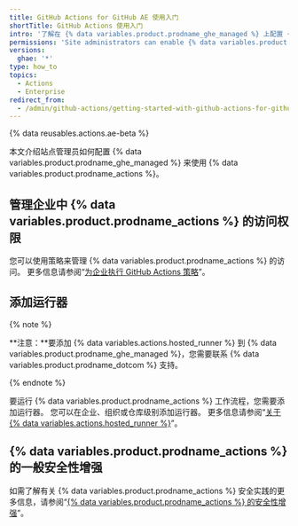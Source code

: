 ```yaml
---
title: GitHub Actions for GitHub AE 使用入门
shortTitle: GitHub Actions 使用入门
intro: '了解在 {% data variables.product.prodname_ghe_managed %} 上配置 {% data variables.product.prodname_actions %}。'
permissions: 'Site administrators can enable {% data variables.product.prodname_actions %} and configure enterprise settings.'
versions:
  ghae: '*'
type: how_to
topics:
  - Actions
  - Enterprise
redirect_from:
  - /admin/github-actions/getting-started-with-github-actions-for-github-ae
---
```


{% data reusables.actions.ae-beta %}

本文介绍站点管理员如何配置 {% data variables.product.prodname_ghe_managed %} 来使用 {% data variables.product.prodname_actions %}。

## 管理企业中 {% data variables.product.prodname_actions %} 的访问权限

您可以使用策略来管理 {% data variables.product.prodname_actions %} 的访问。 更多信息请参阅“[为企业执行 GitHub Actions 策略](/admin/github-actions/enforcing-github-actions-policies-for-your-enterprise)”。

## 添加运行器

{% note %}

**注意：**要添加 {% data variables.actions.hosted_runner %} 到 {% data variables.product.prodname_ghe_managed %}，您需要联系 {% data variables.product.prodname_dotcom %} 支持。

{% endnote %}

要运行 {% data variables.product.prodname_actions %} 工作流程，您需要添加运行器。 您可以在企业、组织或仓库级别添加运行器。 更多信息请参阅“[关于 {% data variables.actions.hosted_runner %}](/actions/using-github-hosted-runners/about-ae-hosted-runners)”。


## {% data variables.product.prodname_actions %} 的一般安全性增强

如需了解有关 {% data variables.product.prodname_actions %} 安全实践的更多信息，请参阅“[{% data variables.product.prodname_actions %} 的安全性增强](/actions/learn-github-actions/security-hardening-for-github-actions)”。
